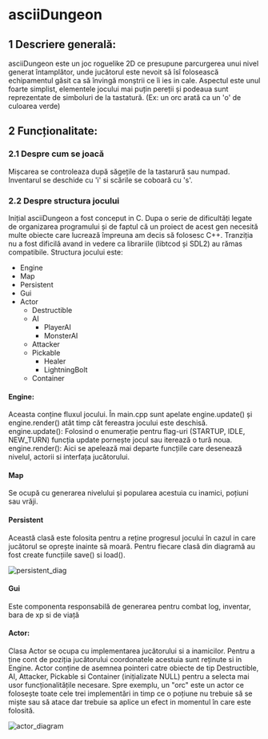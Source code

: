 # **asciiDungeon**

## 1 Descriere generală:
 asciiDungeon este un joc roguelike 2D ce presupune parcurgerea unui nivel generat întamplător, unde jucătorul este nevoit să îsî folosească echipamentul găsit ca să învingă monștrii ce îi ies in cale. 
 Aspectul este unul foarte simplist, elementele jocului mai puțin pereții și podeaua sunt reprezentate de simboluri de la tastatură. (Ex: un orc arată ca un 'o' de culoarea verde)

## 2 Funcționalitate:
### 2.1 Despre cum se joacă
 Mișcarea se controleaza după săgețile de la tastarură sau numpad. Inventarul se deschide cu 'i' si scările se coboară cu 's'.
### 2.2 Despre structura jocului
 Inițial asciiDungeon a fost conceput in C. Dupa o serie de dificultăți legate de organizarea programului și de faptul că un proiect de acest gen necesită multe obiecte care lucrează împreuna am decis să folosesc C++. Tranziția nu a fost dificilă avand in vedere ca librariile (libtcod și SDL2) au rămas compatibile. Structura jocului este:
- Engine   
- Map
- Persistent
- Gui
- Actor
  - Destructible
  - AI
    - PlayerAI
    - MonsterAI
  - Attacker
  - Pickable
    - Healer
    - LightningBolt
  - Container
  
#### Engine:
Aceasta conține fluxul jocului. În main.cpp sunt apelate engine.update() și engine.render() atât timp căt fereastra jocului este deschisă. 
engine.update():
 Folosind o enumerație pentru flag-uri (STARTUP, IDLE, NEW_TURN) funcția update pornește jocul sau iterează o tură noua.
engine.render():
 Aici se apelează mai departe funcțiile care desenează nivelul, actorii si interfața jucătorului.

#### Map
Se ocupă cu generarea nivelului și popularea acestuia cu inamici, poțiuni sau vrăji.

#### Persistent
Această clasă este folosita pentru a reține progresul jocului în cazul in care jucătorul se oprește inainte să moară. Pentru fiecare clasă din diagramă au fost create funcțiile save() si load(). 

![persistent_diag](https://user-images.githubusercontent.com/23166665/104303507-d5b1d980-54d2-11eb-8236-b69933a044dc.png)

#### Gui
Este componenta responsabilă de generarea pentru combat log, inventar, bara de xp si de viață

#### Actor:
Clasa Actor se ocupa cu implementarea jucătorului si a inamicilor. Pentru a ține cont de poziția jucătorului coordonatele acestuia sunt reținute si in Engine.
Actor conține de asemnea pointeri catre obiecte de tip Destructible, AI, Attacker, Pickable si Container (inițializate NULL) pentru a selecta mai usor funcționalitățile necesare.
Spre exemplu, un "orc" este un actor ce folosește toate cele trei implementări in timp ce o poțiune  nu trebuie să se miște sau să atace dar trebuie sa aplice un efect in momentul în care este folosită.

![actor_diagram](https://user-images.githubusercontent.com/23166665/104172787-79d14d00-540d-11eb-9e60-3c96775846d8.png)



